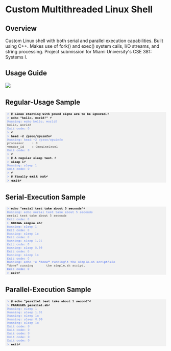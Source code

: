 <h1>Custom Multithreaded Linux Shell</h1>

<h2>Overview</h2>
<p>Custom Linux shell with both serial and parallel execution capabilities.
  Built using C++. Makes use of fork() and exec() system calls, I/O streams, and 
  string processing. Project submission for Miami University's CSE 381: Systems I. 
 </p>
 
 <h2>Usage Guide</h2>
 <img width="700" src="https://github.com/karimsammouri/MU-CSE-381/tree/main/Project05/Screenshots/Usage.png">
 
 <h2>Regular-Usage Sample</h2>
 <img width="700" src="https://github.com/karimsammouri/MU-CSE-381/blob/main/Project05/Screenshots/Regular.png">
 
 <h2>Serial-Execution Sample</h2>
 <img width="700" src="https://github.com/karimsammouri/MU-CSE-381/blob/main/Project05/Screenshots/Serial.png">
  
 <h2>Parallel-Execution Sample</h2>
 <img width="700" src="https://github.com/karimsammouri/MU-CSE-381/blob/main/Project05/Screenshots/Parallel.png">
